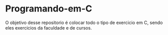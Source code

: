 # Programando-em-C
O objetivo desse repositorio é colocar todo o tipo de exercicio em C,
sendo eles exercicios da faculdade e de cursos.
